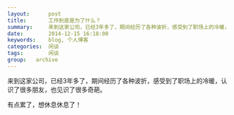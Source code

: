 ```yaml
---
layout:      post
title:       工作到底是为了什么？
summary:     来到这家公司，已经3年多了，期间经历了各种波折，感受到了职场上的冷暖，认识了很多朋友，也见识了很多奇葩。
date:        2014-12-15 16:18:00
keywords:    blog, 个人博客
categories:  闲谈
tags:        闲谈
group:   archive
---
```


来到这家公司，已经3年多了，期间经历了各种波折，感受到了职场上的冷暖，认识了很多朋友，也见识了很多奇葩。

有点累了，想休息休息了！